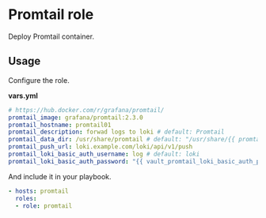 # Promtail role

Deploy Promtail container.

## Usage

Configure the role.

**vars.yml**

```yml
# https://hub.docker.com/r/grafana/promtail/
promtail_image: grafana/promtail:2.3.0
promtail_hostname: promtail01
promtail_description: forwad logs to loki # default: Promtail
promtail_data_dir: /usr/share/promtail # default: "/usr/share/{{ promtail_hostname }}"
promtail_push_url: loki.example.com/loki/api/v1/push
promtail_loki_basic_auth_username: log # default: loki
promtail_loki_basic_auth_password: "{{ vault_promtail_loki_basic_auth_password }}"
```

And include it in your playbook.

```yml
- hosts: promtail
  roles:
  - role: promtail
```
